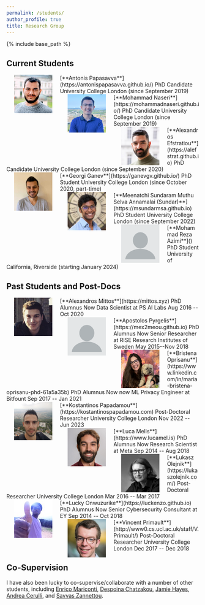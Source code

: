 ```yaml
---
permalink: /students/
author_profile: true
title: Research Group
---
```


{% include base_path %}

## Current Students

<img src="../images/antonis.jpg" style="float:left;width:100px;height:100px" hspace="20">
[**Antonis Papasavva**](https://antonispapasavva.github.io/)  
PhD Candidate  
University College London  
(since September 2019)  
<br>

<img src="../images/mohammad.png" style="float:left;width:100px;height:100px" hspace="20">
[**Mohammad Naseri**](https://mohammadnaseri.github.io/)  
PhD Candidate  
University College London  
(since September 2019)  
<br>

<img src="../images/efstratiou.jpg" style="float:left;width:100px;height:100px" hspace="20">
[**Alexandros Efstratiou**](https://alefstrat.github.io)  
PhD Candidate  
University College London  
(since September 2020)  
<br>

<img src="../images/georgi.png" style="float:left;width:100px;height:100px" hspace="20">
[**Georgi Ganev**](https://ganevgv.github.io/)  
PhD Student  
University College London  
(since October 2020, part-time)  
<br>

<img src="../images/sundar.png" style="float:left;width:100px;height:100px" hspace="20">
[**Meenatchi Sundaram Muthu Selva Annamalai (Sundar)**](https://msundarmsa.github.io)  
PhD Student  
University College London  
(since September 2022)  
<br>

<img src="../images/profile.png" style="float:left;width:100px;height:100px" hspace="20">
[**Mohammad Reza Azimi**]()  
PhD Student  
University of California, Riverside  
(starting January 2024)  
<br>



## Past Students and Post-Docs

<img src="../images/alex.jpg" style="float:left;width:100px;height:100px" hspace="20">
[**Alexandros Mittos**](https://mittos.xyz)  
PhD Alumnus   
Now Data Scientist at PS AI Labs  
Aug 2016 -- Oct 2020  
<br>

<img src="../images/profile.png" style="float:left;width:100px;height:100px" hspace="20">
[**Apostolos Pyrgelis**](https://mex2meou.github.io)  
PhD Alumnus  
Now Senior Researcher at RISE Research Institutes of Sweden  
May 2015--Nov 2018  
<br>

<img src="../images/bristena.png" style="float:left;width:100px;height:100px" hspace="20">
[**Bristena Oprisanu**](https://www.linkedin.com/in/maria-bristena-oprisanu-phd-61a5a35b)  
PhD Alumnus  
Now now ML Privacy Engineer at Bitfount  
Sep 2017 -- Jan 2021  
<br>


<img src="../images/kostas.jpg" style="float:left;width:100px;height:100px" hspace="20">
[**Kostantinos Papadamou**](https://kostantinospapadamou.com)  
Post-Doctoral Researcher  
University College London  
Nov 2022 -- Jun 2023  
<br>

<img src="../images/luca.jpg" style="float:left;width:100px;height:100px" hspace="20">
[**Luca Melis**](https://www.lucamel.is)  
PhD Alumnus  
Now Research Scientist at Meta  
Sep 2014 -- Aug 2018  
<br>

<img src="../images/lukasz.png" style="float:left;width:100px;height:100px" hspace="20">
[**Lukasz Olejnik**](https://lukaszolejnik.com/)  
Post-Doctoral Researcher  
University College London  
Mar 2016 -- Mar 2017  
<br>

<img src="../images/lucky.jpeg" style="float:left;width:100px;height:100px" hspace="20">
[**Lucky Onwuzurike**](https://luckenzo.github.io)  
PhD Alumnus  
Now Senior Cybersecurity Consultant at EY  
Sep 2014 -- Oct 2018  
<br>

<img src="../images/vincent.jpg" style="float:left;width:100px;height:100px" hspace="20">
[**Vincent Primault**](http://www0.cs.ucl.ac.uk/staff/V.Primault/)  
Post-Doctoral Researcher  
University College London  
Dec 2017 -- Dec 2018  
<br>



## Co-Supervision
I have also been lucky to co-supervise/collaborate with a number of other students, including [Enrico Mariconti](http://www0.cs.ucl.ac.uk/staff/E.Mariconti/), [Despoina Chatzakou](http://oswinds.csd.auth.gr/people/despoina-chatzakou), [Jamie Hayes](http://www.homepages.ucl.ac.uk/~ucabaye/), [Andrea Cerulli](https://andreacerulli.github.io/), and [Savvas Zannettou](http://zsavvas.github.io).
